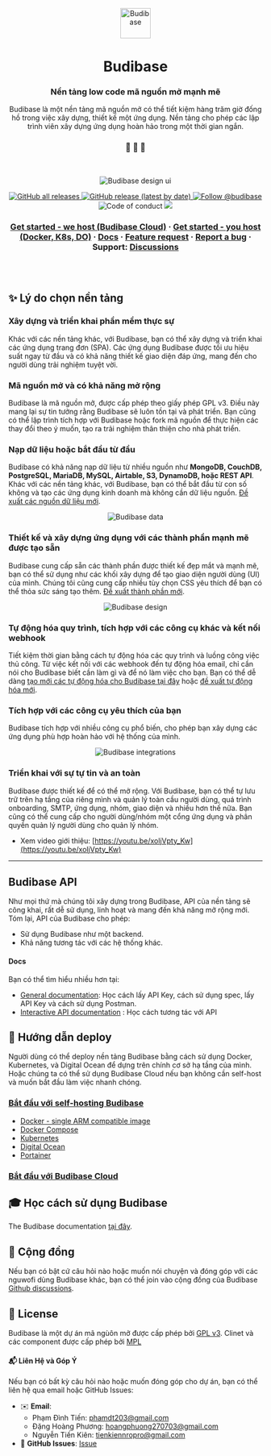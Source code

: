 <p align="center">
  <a href="https://www.budibase.com">
    <img alt="Budibase" src="https://res.cloudinary.com/daog6scxm/image/upload/v1696515725/Branding/Assets/Symbol/RGB/Full%20Colour/Budibase_Symbol_RGB_FullColour_cbqvha_1_z5cwq2.svg" width="60" />
  </a>
</p>
<h1 align="center">
  Budibase
</h1>

<h3 align="center">
  Nền tảng low code mã nguồn mở mạnh mẽ
</h3>
<p align="center">
  Budibase là một nền tảng mã nguồn mở có thể tiết kiệm hàng trăm giờ đống hồ trong việc xây dựng, thiết kế một ứng dụng. Nền tảng cho phép các lập trình viên xây dựng ứng dụng hoàn hảo trong một thời gian ngắn.
</p>

<h3 align="center">
 🤖 🎨 🚀
</h3>
<br>

<p align="center">
  <img alt="Budibase design ui" src="https://res.cloudinary.com/daog6scxm/image/upload/v1680181644/ui/homepage-design-ui_sizp7b.png">
</p>

<p align="center">
  <a href="https://github.com/Budibase/budibase/releases">
    <img alt="GitHub all releases" src="https://img.shields.io/github/downloads/Budibase/budibase/total">
  </a>
  <a href="https://github.com/Budibase/budibase/releases">
    <img alt="GitHub release (latest by date)" src="https://img.shields.io/github/v/release/Budibase/budibase">
  </a>
  <a href="https://twitter.com/intent/follow?screen_name=budibase">
    <img src="https://img.shields.io/twitter/follow/budibase?style=social" alt="Follow @budibase" />
  </a>
  <img src="https://img.shields.io/badge/Contributor%20Covenant-v2.0%20adopted-ff69b4.svg" alt="Code of conduct" />
  <a href="https://codecov.io/gh/Budibase/budibase">
    <img src="https://codecov.io/gh/Budibase/budibase/graph/badge.svg?token=E8W2ZFXQOH"/>
  </a>
</p>

<h3 align="center">
  <a href="https://account.budibase.app/register">Get started - we host (Budibase Cloud)</a>
  <span> · </span>
  <a href="https://docs.budibase.com/docs/hosting-methods">Get started - you host (Docker, K8s, DO)</a>
  <span> · </span>
  <a href="https://docs.budibase.com/docs">Docs</a>
  <span> · </span>
  <a href="https://github.com/Budibase/budibase/discussions?discussions_q=category%3AIdeas">Feature request</a>
  <span> · </span>
  <a href="https://github.com/Budibase/budibase/issues">Report a bug</a>
  <span> · </span>
  Support: <a href="https://github.com/Budibase/budibase/discussions">Discussions</a>
</h3>

<br /><br />
## ✨ Lý do chọn nền tảng

### Xây dựng và triển khai phần mềm thực sự  
Khác với các nền tảng khác, với Budibase, bạn có thể xây dựng và triển khai các ứng dụng trang đơn (SPA). Các ứng dụng Budibase được tối ưu hiệu suất ngay từ đầu và có khả năng thiết kế giao diện đáp ứng, mang đến cho người dùng trải nghiệm tuyệt vời.
### **Mã nguồn mở và có khả năng mở rộng**  
Budibase là mã nguồn mở, được cấp phép theo giấy phép GPL v3. Điều này mang lại sự tin tưởng rằng Budibase sẽ luôn tồn tại và phát triển. Bạn cũng có thể lập trình tích hợp với Budibase hoặc fork mã nguồn để thực hiện các thay đổi theo ý muốn, tạo ra trải nghiệm thân thiện cho nhà phát triển.  


### **Nạp dữ liệu hoặc bắt đầu từ đầu**  
Budibase có khả năng nạp dữ liệu từ nhiều nguồn như **MongoDB, CouchDB, PostgreSQL, MariaDB, MySQL, Airtable, S3, DynamoDB, hoặc REST API**. Khác với các nền tảng khác, với Budibase, bạn có thể bắt đầu từ con số không và tạo các ứng dụng kinh doanh mà không cần dữ liệu nguồn. [Đề xuất các nguồn dữ liệu mới](https://github.com/Budibase/budibase/discussions?discussions_q=category%3AIdeas).

<p align="center">
  <img alt="Budibase data" src="https://res.cloudinary.com/daog6scxm/image/upload/v1680281798/ui/data_klbuna.png">
</p>

### Thiết kế và xây dựng ứng dụng với các thành phần mạnh mẽ được tạo sẵn  
Budibase cung cấp sẵn các thành phần được thiết kế đẹp mắt và mạnh mẽ, bạn có thể sử dụng như các khối xây dựng để tạo giao diện người dùng (UI) của mình. Chúng tôi cũng cung cấp nhiều tùy chọn CSS yêu thích để bạn có thể thỏa sức sáng tạo thêm. [Đề xuất thành phần mới](https://github.com/Budibase/budibase/discussions?discussions_q=category%3AIdeas).
<p align="center">
  <img alt="Budibase design" src="https://res.cloudinary.com/daog6scxm/image/upload/v1675437167/ui/form_2x_mbli8y.png">
</p>


### Tự động hóa quy trình, tích hợp với các công cụ khác và kết nối webhook  
Tiết kiệm thời gian bằng cách tự động hóa các quy trình và luồng công việc thủ công. Từ việc kết nối với các webhook đến tự động hóa email, chỉ cần nói cho Budibase biết cần làm gì và để nó làm việc cho bạn. Bạn có thể dễ dàng [tạo mới các tự động hóa cho Budibase tại đây](https://github.com/Budibase/automations) hoặc [đề xuất tự động hóa mới](https://github.com/Budibase/budibase/discussions?discussions_q=category%3AIdeas).

### Tích hợp với các công cụ yêu thích của bạn  
Budibase tích hợp với nhiều công cụ phổ biến, cho phép bạn xây dựng các ứng dụng phù hợp hoàn hảo với hệ thống của mình.

<p align="center">
  <img alt="Budibase integrations" src="https://res.cloudinary.com/daog6scxm/image/upload/v1680195228/ui/automate_fg9z07.png">
</p>

### Triển khai với sự tự tin và an toàn  

Budibase được thiết kế để có thể mở rộng. Với Budibase, bạn có thể tự lưu trữ trên hạ tầng của riêng mình và quản lý toàn cầu người dùng, quá trình onboarding, SMTP, ứng dụng, nhóm, giao diện và nhiều hơn thế nữa. Bạn cũng có thể cung cấp cho người dùng/nhóm một cổng ứng dụng và phân quyền quản lý người dùng cho quản lý nhóm.  

- Xem video giới thiệu: [https://youtu.be/xoljVpty_Kw](https://youtu.be/xoljVpty_Kw)  

---

## Budibase API

Như mọi thứ mà chúng tôi xây dựng trong Budibase, API của nền tảng sẽ công khai, rất dễ sử dụng, linh hoạt và mang đến khả năng mở rộng mới. Tóm lại, API của Budibase cho phép:  

- Sử dụng Budibase như một backend.  
- Khả năng tương tác với các hệ thống khác.  


#### Docs
Bạn có thể tìm hiểu nhiều hơn tại:
- [General documentation](https://docs.budibase.com/docs/public-api): Học cách lấy API Key, cách sử dụng spec, lấy API Key và cách sử dụng Postman.
- [Interactive API documentation](https://docs.budibase.com/reference/appcreate) : Học cách tương tác với API

## 🏁 Hướng dẫn deploy

Người dùng có thể deploy nền tảng Budibase bằng cách sử dụng Docker, Kubernetes, và Digital Ocean để dựng trên chính cơ sở hạ tầng của mình. Hoặc chúng ta có thể sử dụng Budibase Cloud nếu bạn không cần self-host và muốn bắt đầu làm việc nhanh chóng.

### [Bắt đầu với self-hosting Budibase](https://docs.budibase.com/docs/hosting-methods)

- [Docker - single ARM compatible image](https://docs.budibase.com/docs/docker)
- [Docker Compose](https://docs.budibase.com/docs/docker-compose)
- [Kubernetes](https://docs.budibase.com/docs/kubernetes-k8s)
- [Digital Ocean](https://docs.budibase.com/docs/digitalocean)
- [Portainer](https://docs.budibase.com/docs/portainer)

### [Bắt đầu với Budibase Cloud](https://budibase.com)

## 🎓 Học cách sử dụng Budibase

The Budibase documentation [tại đây](https://docs.budibase.com/docs).


## 💬 Cộng đồng

Nếu bạn có bật cứ câu hỏi nào hoặc muốn nói chuyện và đóng góp với các nguwofi dùng Budibase khác, bạn có thể join vào cộng đồng của Budibase [Github discussions](https://github.com/Budibase/budibase/discussions).


## 📝 License

Budibase là một dự án mã ngùôn mở được cấp phép bởi [GPL v3](https://www.gnu.org/licenses/gpl-3.0.en.html). Clinet và các component được cấp phép bởi  [MPL](https://directory.fsf.org/wiki/License:MPL-2.0)

#### **📬 Liên Hệ và Góp Ý**

Nếu bạn có bất kỳ câu hỏi nào hoặc muốn đóng góp cho dự án, bạn có thể liên hệ qua email hoặc GitHub Issues:
- ✉️ **Email**: 
    - Phạm Đình Tiến: phamdt203@gmail.com
    - Đặng Hoàng Phương: hoangphuong270703@gmail.com
    - Nguyễn Tiến Kiên: tienkiennropro@gmail.com
- 🐙 **GitHub Issues**: [Issue](https://github.com/HIT-OS/SOS-CONNECT-BE/issues/new?assignees=&labels=&projects=&template=bug_report.md&title=)